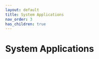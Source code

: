 ```yaml
---
layout: default
title: System Applications
nav_order: 3
has_children: true
---
```




# System Applications